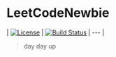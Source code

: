 # LeetCodeNewbie



| [![License](http://img.shields.io/badge/Licence-MIT-brightgreen.svg)](LICENSE) |  [![Build Status](https://www.travis-ci.org/Rootjhon/LeetCodeNewbie.svg?branch=master)](https://www.travis-ci.org/Rootjhon/LeetCodeNewbie) |  --- |

> day day up

